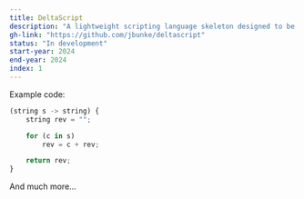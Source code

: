 ```yaml
---
title: DeltaScript
description: "A lightweight scripting language skeleton designed to be easily extended for the specification and implementation of domain-specific languages"
gh-link: "https://github.com/jbunke/deltascript"
status: "In development"
start-year: 2024
end-year: 2024
index: 1
---
```


<!-- TODO -->
Example code:

```js
(string s -> string) {
    string rev = "";

    for (c in s)
        rev = c + rev;

    return rev;
}
```

And much more...
